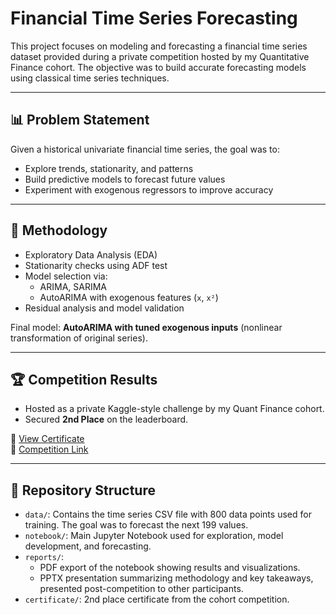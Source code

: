 # Financial Time Series Forecasting

This project focuses on modeling and forecasting a financial time series dataset provided during a private competition hosted by my Quantitative Finance cohort. The objective was to build accurate forecasting models using classical time series techniques.

---

## 📊 Problem Statement

Given a historical univariate financial time series, the goal was to:
- Explore trends, stationarity, and patterns
- Build predictive models to forecast future values
- Experiment with exogenous regressors to improve accuracy

---

## 🧠 Methodology

- Exploratory Data Analysis (EDA)
- Stationarity checks using ADF test
- Model selection via:
  - ARIMA, SARIMA
  - AutoARIMA with exogenous features (`x`, `x²`)
- Residual analysis and model validation

Final model: **AutoARIMA with tuned exogenous inputs** (nonlinear transformation of original series).

---

## 🏆 Competition Results

- Hosted as a private Kaggle-style challenge by my Quant Finance cohort.
- Secured **2nd Place** on the leaderboard.

📄 [View Certificate](https://drive.google.com/file/d/15_peDS9CIV63r3rQXwt2TFqMetMLCow2/view?usp=sharing)   
🔗 [Competition Link](https://www.kaggle.com/competitions/time-series-champs-quantitative-finance-cohort-25/overview)

---

## 📁 Repository Structure

- `data/`: Contains the time series CSV file with 800 data points used for training. The goal was to forecast the next 199 values.
- `notebook/`: Main Jupyter Notebook used for exploration, model development, and forecasting.
- `reports/`: 
  - PDF export of the notebook showing results and visualizations.
  - PPTX presentation summarizing methodology and key takeaways, presented post-competition to other participants.
- `certificate/`: 2nd place certificate from the cohort competition.

